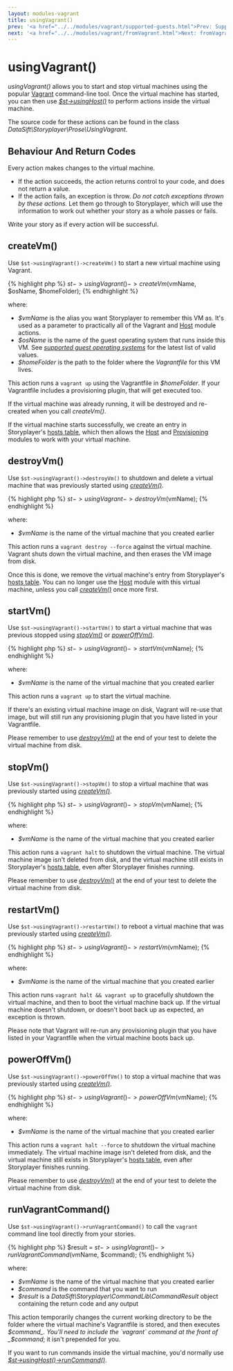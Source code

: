 ```yaml
---
layout: modules-vagrant
title: usingVagrant()
prev: '<a href="../../modules/vagrant/supported-guests.html">Prev: Supported Guest Operating Systems</a>'
next: '<a href="../../modules/vagrant/fromVagrant.html">Next: fromVagrant()</a>'
---
```


# usingVagrant()

_usingVagrant()_ allows you to start and stop virtual machines using the popular [Vagrant](http://www.vagrantup.com) command-line tool.  Once the virtual machine has started, you can then use _[$st->usingHost()](../host/usingHost.html)_ to perform actions inside the virtual machine.

The source code for these actions can be found in the class _DataSift\Storyplayer\Prose\UsingVagrant_.

## Behaviour And Return Codes

Every action makes changes to the virtual machine.

* If the action succeeds, the action returns control to your code, and does not return a value.
* If the action fails, an exception is throw. _Do not catch exceptions thrown by these actions._ Let them go through to Storyplayer, which will use the information to work out whether your story as a whole passes or fails.

Write your story as if every action will be successful.

## createVm()

Use `$st->usingVagrant()->createVm()` to start a new virtual machine using Vagrant.

{% highlight php %}
$st->usingVagrant()->createVm($vmName, $osName, $homeFolder);
{% endhighlight %}

where:

* _$vmName_ is the alias you want Storyplayer to remember this VM as.  It's used as a parameter to practically all of the Vagrant and [Host](../host/index.html) module actions.
* _$osName_ is the name of the guest operating system that runs inside this VM.  See _[supported guest operating systems](supported-guests.html)_ for the latest list of valid values.
* _$homeFolder_ is the path to the folder where the _Vagrantfile_ for this VM lives.

This action runs a `vagrant up` using the Vagrantfile in _$homeFolder_.  If your Vagrantfile includes a provisioning plugin, that will get executed too.

If the virtual machine was already running, it will be destroyed and re-created when you call _createVm()_.

If the virtual machine starts successfully, we create an entry in Storyplayer's [hosts table](../hoststable/how-hosts-are-remembered.html), which then allows the [Host](../host/index.html) and [Provisioning](../provisioning/index.html) modules to work with your virtual machine.

## destroyVm()

Use `$st->usingVagrant()->destroyVm()` to shutdown and delete a virtual machine that was previously started using _[createVm()](#createvm)_.

{% highlight php %}
$st->usingVagrant->destroyVm($vmName);
{% endhighlight %}

where:

* _$vmName_ is the name of the virtual machine that you created earlier

This action runs a `vagrant destroy --force` against the virtual machine.  Vagrant shuts down the virtual machine, and then erases the VM image from disk.

Once this is done, we remove the virtual machine's entry from Storyplayer's [hosts table](../hoststable/how-hosts-are-remembered.html).  You can no longer use the [Host](../host/index.html) module with this virtual machine, unless you call _[createVm()](#createvm)_ once more first.

## startVm()

Use `$st->usingVagrant()->startVm()` to start a virtual machine that was previous stopped using _[stopVm()](#stopvm)_ or _[powerOffVm()](#poweroffvm)_.

{% highlight php %}
$st->usingVagrant()->startVm($vmName);
{% endhighlight %}

where:

* _$vmName_ is the name of the virtual machine that you created earlier

This action runs a `vagrant up` to start the virtual machine.

If there's an existing virtual machine image on disk, Vagrant will re-use that image, but will still run any provisioning plugin that you have listed in your Vagrantfile.

Please remember to use _[destroyVm()](#destroyvm)_ at the end of your test to delete the virtual machine from disk.


## stopVm()

Use `$st->usingVagrant()->stopVm()` to stop a virtual machine that was previously started using _[createVm()](#createvm)_.

{% highlight php %}
$st->usingVagrant()->stopVm($vmName);
{% endhighlight %}

where:

* _$vmName_ is the name of the virtual machine that you created earlier

This action runs a `vagrant halt` to shutdown the virtual machine.  The virtual machine image isn't deleted from disk, and the virtual machine still exists in Storyplayer's [hosts table](../hoststable/how-hosts-are-remembered.html), even after Storyplayer finishes running.

Please remember to use _[destroyVm()](#destroyvm)_ at the end of your test to delete the virtual machine from disk.

## restartVm()

Use `$st->usingVagrant()->restartVm()` to reboot a virtual machine that was previously started using _[createVm()](#createvm)_.

{% highlight php %}
$st->usingVagrant()->restartVm($vmName);
{% endhighlight %}

where:

* _$vmName_ is the name of the virtual machine that you created earlier

This action runs `vagrant halt && vagrant up` to gracefully shutdown the virtual machine, and then to boot the virtual machine back up.  If the virtual machine doesn't shutdown, or doesn't boot back up as expected, an exception is thrown.

Please note that Vagrant will re-run any provisioning plugin that you have listed in your Vagrantfile when the virtual machine boots back up.

## powerOffVm()

Use `$st->usingVagrant()->powerOffVm()` to stop a virtual machine that was previously started using _[createVm()](#createvm)_.

{% highlight php %}
$st->usingVagrant()->powerOffVm($vmName);
{% endhighlight %}

where:

* _$vmName_ is the name of the virtual machine that you created earlier

This action runs a `vagrant halt --force` to shutdown the virtual machine immediately.  The virtual machine image isn't deleted from disk, and the virtual machine still exists in Storyplayer's [hosts table](../hoststable/how-hosts-are-remembered.html), even after Storyplayer finishes running.

Please remember to use _[destroyVm()](#destroyvm)_ at the end of your test to delete the virtual machine from disk.

## runVagrantCommand()

Use `$st->usingVagrant()->runVagrantCommand()` to call the `vagrant` command line tool directly from your stories.

{% highlight php %}
$result = $st->usingVagrant()->runVagrantCommand($vmName, $command);
{% endhighlight %}

where:

* _$vmName_ is the name of the virtual machine that you created earlier
* _$command_ is the command that you want to run
* _$result_ is a _DataSift\Storyplayer\CommandLib\CommandResult_ object containing the return code and any output

This action temporarily changes the current working directory to be the folder where the virtual machine's Vagrantfile is stored, and then executes _$command_.  You'll need to include the `vagrant` command at the front of _$command_; it isn't prepended for you.

If you want to run commands inside the virtual machine, you'd normally use _[$st->usingHost()->runCommand()](../host/usingHost.html#runcommand)_.
